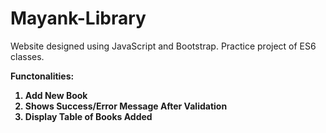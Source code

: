 # Mayank-Library
Website designed using JavaScript and Bootstrap.
Practice project of ES6 classes.

<b>Functonalities:<b>
  <ol>
    <li>Add New Book</li>
    <li>Shows Success/Error Message After Validation</li>
    <li>Display Table of Books Added</li>
  </ol>
